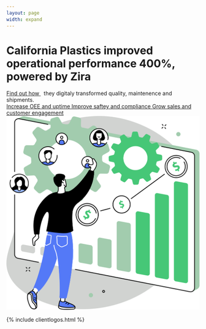 ```yaml
---
layout: page
width: expand
---
```


<div class="uk-section">
        <div class="uk-container">
            <div class="uk-grid-match uk-child-width-1-2@m" uk-grid>
                <div class="uk-width-1-2@m uk-margin-auto uk-margin-auto-vertical">
                    <h1>California Plastics improved operational performance 400%, powered by Zira</h1>
                    <div class="uk-text-large uk-margin-small-top uk-margin-medium-bottom uk-text-lead"><a style="text-decoration: underline;" href="#">Find out how </a>&nbsp; they digitaly transformed quality, maintenence and shipments.</div>
                    <a class="uk-link-heading uk-margin-small-bottom" uk-icon="icon:  chevron-double-right" href="#">Increase OEE and uptime </a>
                    <a class="uk-link-heading uk-margin-small-bottom" uk-icon="icon:  chevron-double-right" href="#">Improve saftey and compliance </a>
                    <a class="uk-link-heading uk-margin-small-bottom" uk-icon="icon:  chevron-double-right" href="#">Grow sales and customer engagement </a>    
                </div>
                <div>
                    <img src="/uploads/zira_frontpage_image.svg">
                </div>
            </div>
        </div>
</div>

 {% include clientlogos.html %}
